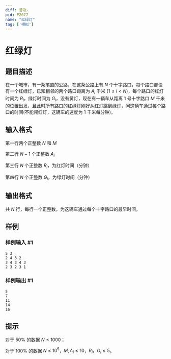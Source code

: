 ```yaml
---
diff: 普及-
pid: P2077
name: "红绿灯"
tag: ['模拟']
---
```

# 红绿灯
## 题目描述

在一个城市，有一条笔直的公路，在这条公路上有 $N$ 个十字路口，每个路口都设有一个红绿灯，已知相邻的两个路口距离为 $A_i$ 千米 $(1\le i < N)$，每个路口的红灯时间为 $R_i$，绿灯时间为 $G_i$，没有黄灯，现在有一辆车从距离 $1$ 号十字路口 $M$ 千米的位置出发，且此时所有路口的红绿灯刚好从红灯跳到绿灯，问这辆车通过每个路口的时间(不能闯红灯，这辆车的速度为 $1$ 千米每分钟)。

## 输入格式

第一行两个正整数 $N$ 和 $M$

第二行 $N-1$ 个正整数 $A_i$

第三行 $N$ 个正整数 $R_i$，为红灯时间（分钟）

第四行 $N$ 个正整数 $G_i$，为绿灯时间（分钟）

## 输出格式

共 $N$ 行，每行一个正整数，为这辆车通过每个十字路口的最早时间。

## 样例

### 样例输入 #1
```
5 3
2 4 3 2
3 4 3 4 3
2 3 2 3 1

```
### 样例输出 #1
```
5
7
11
14
16

```
## 提示

对于 $50\%$ 的数据   $N\le 1000$；

对于 $100\%$ 的数据   $N\le 10^5$，$M,A_i\le 10$，$R_i，G_i\le 5$。

